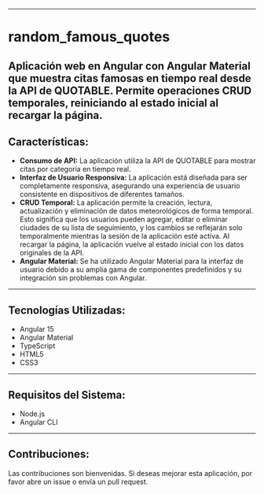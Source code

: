 ------------
# random_famous_quotes
Aplicación web en Angular con Angular Material que muestra citas famosas en tiempo real desde la API de QUOTABLE. Permite operaciones CRUD temporales, reiniciando al estado inicial al recargar la página.
------------
## Características:

- **Consumo de API:** La aplicación utiliza la API de QUOTABLE para mostrar citas por categoría en tiempo real.
- **Interfaz de Usuario Responsiva:** La aplicación está diseñada para ser completamente responsiva, asegurando una experiencia de usuario consistente en dispositivos de diferentes tamaños.
- **CRUD Temporal:** La aplicación permite la creación, lectura, actualización y eliminación de datos meteorológicos de forma temporal. Esto significa que los usuarios pueden agregar, editar o eliminar ciudades de su lista de seguimiento, y los cambios se reflejarán solo temporalmente mientras la sesión de la aplicación esté activa. Al recargar la página, la aplicación vuelve al estado inicial con los datos originales de la API.
- **Angular Material:** Se ha utilizado Angular Material para la interfaz de usuario debido a su amplia gama de componentes predefinidos y su integración sin problemas con Angular.
------------
## Tecnologías Utilizadas:

- Angular 15
- Angular Material
- TypeScript
- HTML5
- CSS3
------------
## Requisitos del Sistema:

- Node.js
- Angular CLI
------------
## Contribuciones:

Las contribuciones son bienvenidas. Si deseas mejorar esta aplicación, por favor abre un issue o envía un pull request.
